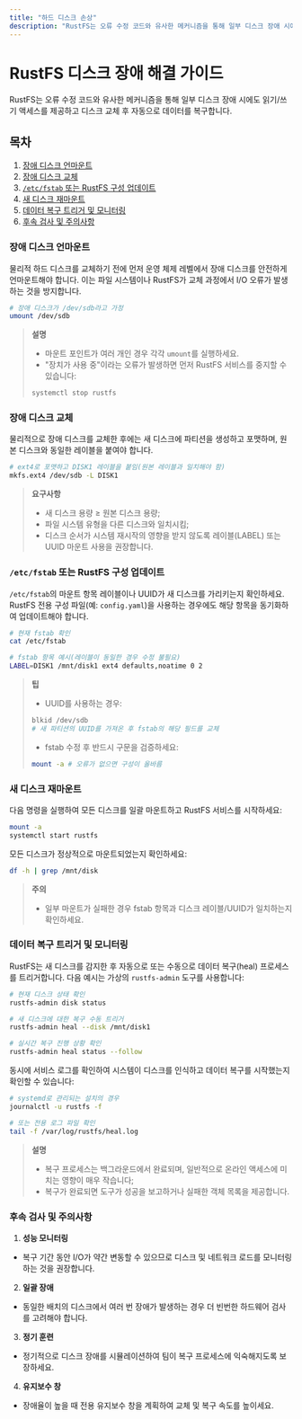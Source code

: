 ```yaml
---
title: "하드 디스크 손상"
description: "RustFS는 오류 수정 코드와 유사한 메커니즘을 통해 일부 디스크 장애 시에도 읽기/쓰기 액세스를 제공하고 디스크 교체 후 자동으로 데이터를 복구합니다."
---
```


# RustFS 디스크 장애 해결 가이드

RustFS는 오류 수정 코드와 유사한 메커니즘을 통해 일부 디스크 장애 시에도 읽기/쓰기 액세스를 제공하고 디스크 교체 후 자동으로 데이터를 복구합니다.

## 목차

1. [장애 디스크 언마운트](#장애-디스크-언마운트)
2. [장애 디스크 교체](#장애-디스크-교체)
3. [`/etc/fstab` 또는 RustFS 구성 업데이트](#etcfstab-또는-rustfs-구성-업데이트)
4. [새 디스크 재마운트](#새-디스크-재마운트)
5. [데이터 복구 트리거 및 모니터링](#데이터-복구-트리거-및-모니터링)
6. [후속 검사 및 주의사항](#후속-검사-및-주의사항)

<a id="장애-디스크-언마운트"></a>

### 장애 디스크 언마운트

물리적 하드 디스크를 교체하기 전에 먼저 운영 체제 레벨에서 장애 디스크를 안전하게 언마운트해야 합니다. 이는 파일 시스템이나 RustFS가 교체 과정에서 I/O 오류가 발생하는 것을 방지합니다.

```bash
# 장애 디스크가 /dev/sdb라고 가정
umount /dev/sdb
```

> **설명**
>
> * 마운트 포인트가 여러 개인 경우 각각 `umount`를 실행하세요.
> * "장치가 사용 중"이라는 오류가 발생하면 먼저 RustFS 서비스를 중지할 수 있습니다:
>
> ```bash
> systemctl stop rustfs
> ```
>

<a id="장애-디스크-교체"></a>

### 장애 디스크 교체

물리적으로 장애 디스크를 교체한 후에는 새 디스크에 파티션을 생성하고 포맷하며, 원본 디스크와 동일한 레이블을 붙여야 합니다.

```bash
# ext4로 포맷하고 DISK1 레이블을 붙임(원본 레이블과 일치해야 함)
mkfs.ext4 /dev/sdb -L DISK1
```

> **요구사항**
>
> * 새 디스크 용량 ≥ 원본 디스크 용량;
> * 파일 시스템 유형을 다른 디스크와 일치시킴;
> * 디스크 순서가 시스템 재시작의 영향을 받지 않도록 레이블(LABEL) 또는 UUID 마운트 사용을 권장합니다.

<a id="etcfstab-또는-rustfs-구성-업데이트"></a>

### `/etc/fstab` 또는 RustFS 구성 업데이트

`/etc/fstab`의 마운트 항목 레이블이나 UUID가 새 디스크를 가리키는지 확인하세요. RustFS 전용 구성 파일(예: `config.yaml`)을 사용하는 경우에도 해당 항목을 동기화하여 업데이트해야 합니다.

```bash
# 현재 fstab 확인
cat /etc/fstab

# fstab 항목 예시(레이블이 동일한 경우 수정 불필요)
LABEL=DISK1 /mnt/disk1 ext4 defaults,noatime 0 2
```

> **팁**
>
> * UUID를 사용하는 경우:
>
> ```bash
> blkid /dev/sdb
> # 새 파티션의 UUID를 가져온 후 fstab의 해당 필드를 교체
> ```
>
> * fstab 수정 후 반드시 구문을 검증하세요:
>
> ```bash
> mount -a # 오류가 없으면 구성이 올바름
> ```
>

<a id="새-디스크-재마운트"></a>

### 새 디스크 재마운트

다음 명령을 실행하여 모든 디스크를 일괄 마운트하고 RustFS 서비스를 시작하세요:

```bash
mount -a
systemctl start rustfs
```

모든 디스크가 정상적으로 마운트되었는지 확인하세요:

```bash
df -h | grep /mnt/disk
```

> **주의**
>
> * 일부 마운트가 실패한 경우 fstab 항목과 디스크 레이블/UUID가 일치하는지 확인하세요.

<a id="데이터-복구-트리거-및-모니터링"></a>

### 데이터 복구 트리거 및 모니터링

RustFS는 새 디스크를 감지한 후 자동으로 또는 수동으로 데이터 복구(heal) 프로세스를 트리거합니다. 다음 예시는 가상의 `rustfs-admin` 도구를 사용합니다:

```bash
# 현재 디스크 상태 확인
rustfs-admin disk status

# 새 디스크에 대한 복구 수동 트리거
rustfs-admin heal --disk /mnt/disk1

# 실시간 복구 진행 상황 확인
rustfs-admin heal status --follow
```

동시에 서비스 로그를 확인하여 시스템이 디스크를 인식하고 데이터 복구를 시작했는지 확인할 수 있습니다:

```bash
# systemd로 관리되는 설치의 경우
journalctl -u rustfs -f

# 또는 전용 로그 파일 확인
tail -f /var/log/rustfs/heal.log
```

> **설명**
>
> * 복구 프로세스는 백그라운드에서 완료되며, 일반적으로 온라인 액세스에 미치는 영향이 매우 작습니다;
> * 복구가 완료되면 도구가 성공을 보고하거나 실패한 객체 목록을 제공합니다.

<a id="후속-검사-및-주의사항"></a>

### 후속 검사 및 주의사항

1. **성능 모니터링**

* 복구 기간 동안 I/O가 약간 변동할 수 있으므로 디스크 및 네트워크 로드를 모니터링하는 것을 권장합니다.

2. **일괄 장애**

* 동일한 배치의 디스크에서 여러 번 장애가 발생하는 경우 더 빈번한 하드웨어 검사를 고려해야 합니다.

3. **정기 훈련**

* 정기적으로 디스크 장애를 시뮬레이션하여 팀이 복구 프로세스에 익숙해지도록 보장하세요.

4. **유지보수 창**

* 장애율이 높을 때 전용 유지보수 창을 계획하여 교체 및 복구 속도를 높이세요.
